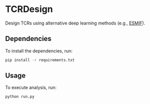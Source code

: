 # TCRDesign

Design TCRs using alternative deep learning methods (e.g., [ESMIF](https://github.com/facebookresearch/esm/tree/main/examples/inverse_folding)).

## Dependencies

To install the dependencies, run:

```bash
pip install -r requirements.txt
```

## Usage

To execute analysis, run:

```bash
python run.py
```

